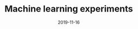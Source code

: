 ---
title: Machine learning experiments
layout: post
mathjax: true
comments: true
date: '2019-11-16'
---
